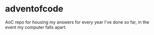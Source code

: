 # adventofcode
AoC repo for housing my answers for every year I've done so far, in the event my computer falls apart.
